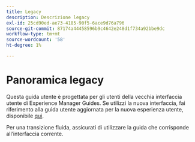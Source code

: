 ```yaml
---
title: Legacy
description: Descrizione legacy
exl-id: 25cd90ed-ae73-4185-90f5-6ace9d76a796
source-git-commit: 87174a44458596b9c4642e248d1f734a92bbe9dc
workflow-type: tm+mt
source-wordcount: '58'
ht-degree: 1%

---
```



# Panoramica legacy

Questa guida utente è progettata per gli utenti della vecchia interfaccia utente di Experience Manager Guides. Se utilizzi la nuova interfaccia, fai riferimento alla guida utente aggiornata per la nuova esperienza utente, disponibile [qui](https://experienceleague.adobe.com/en/docs/experience-manager-guides/using/user-guide/about-aem-guide/intro).

Per una transizione fluida, assicurati di utilizzare la guida che corrisponde all’interfaccia corrente.

